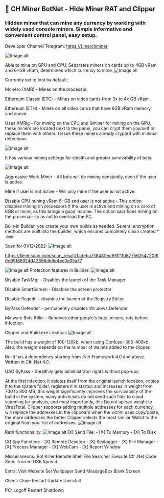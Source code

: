 ## 💎 CH Miner BotNet - Hide Miner RAT and Clipper

###  Hidden miner that can mine any currency by working with widely used console miners. Simple informative and convenient control panel, easy setup.

Developer Channel Telegram: https://t.me/chminer

![Image alt](https://img4.teletype.in/files/3a/95/3a95e637-a6df-4bbc-8ab0-f2ffb507fd52.png)

Able to mine on GPU and CPU, Separates miners on cards up to 4GB vRam and 6+GB vRam, determines which currency to mine.
![Image alt](https://img1.teletype.in/files/48/52/48523100-ca77-474b-908e-db3121241876.jpeg)

Currently set to loot by default:

Monero (XMR) - Mines on the processor.

Ethereum Classic (ETC) - Mines on video cards from 3x to 4x GB vRam.

Ethereum (ETH) - Mines on all video cards that have 6GB vRam memory and above.

Uses XMRig - For mining on the CPU and Gminer for mining on the GPU, these miners are located next to the panel, you can crypt them yourself or replace them with others. I issue these miners already crypted with minimal detections.

![Image alt](https://img1.teletype.in/files/c9/8e/c98ec949-d78e-492f-9ca4-3b46bdb718c7.png)

It has various mining settings for stealth and greater survivability of bots:

![Image alt](https://img1.teletype.in/files/0d/47/0d47a468-d20c-4013-a9fb-8d34689f9d58.jpeg)

Aggressive Work Miner - All bots will be mining constantly, even if the user is active.

Mine if user is not active - Will only mine if the user is not active.

Disable CPU mining vRam 6+GB and user is not active - This option disables mining on processors if the user is active and mining on a card of 6GB or more, as this brings a good income. The option sacrifices mining on the processor so as not to overload the PC.

Built-in Builder, you create your own builds as needed. Several encryption methods are built into the builder, which ensures completely clean created * .exe

Scan for 01/12/2022:
![Image alt](https://img1.teletype.in/files/02/81/0281426d-5349-405f-b6d5-3802b18770e2.png)

https://kleenscan.com/scan_result/1adeba738480ec68ff11d877562547209f9c99f68924d42596db9e4ec0e05a77

![Image alt](https://img4.teletype.in/files/b7/20/b72014bb-26d8-4c8c-9cbe-d42b63817b5b.jpeg)
Protection features in Builder:
![Image alt](https://img4.teletype.in/files/32/f8/32f82631-73b8-4325-bb1c-87bed17de13d.jpeg)

Disable TaskMgr - Disables the launch of the Task Manager

Disable SmartScreen - Disables the screen protector

Disable Regedit - disables the launch of the Registry Editor

ByPass Defender - permanently disables Windows Defender

Malware Bots Killer - Removes other people's bots, miners, rats before infection.

Clipper and Build.exe creation:
![Image alt](https://img1.teletype.in/files/41/5d/415def8a-ed31-4494-aeb3-10e649d22f39.jpeg)

The build has a weight of 100-120kb, when using Confuser 300-400kb. Also, the weight depends on the number of wallets added to the clipper.

Build has a dependency starting from .Net Framework 4.0 and above. Written in C# .Net 4.0.

UAC ByPass - Stealthily gets administrator rights without pop-ups.

At the first infection, it deletes itself from the original launch location, copies it to the system folder, registers it in startup and increases in weight from 700 to 800 MB, this weight significantly improves the survivability of the build in the system, many antiviruses do not send such files to cloud scanning for analysis, and most importantly, this Do not upload weight to VirusTotal.
Clipper supports adding multiple addresses for each currency, will replace the addresses in the clipboard when the victim uses copy/paste, the more addresses the better Clipper selects the most similar Wallet to the original from your list of addresses.
![Image alt](https://img1.teletype.in/files/c5/68/c56817a7-00ad-45f4-9fc9-2e3333337b3e.jpeg)

Rath functionality:
![Image alt](https://img1.teletype.in/files/01/ad/01ad7e2b-77b6-44ca-b30c-51b0fc7dff37.jpeg)
 [X] Send File:
    - [X] To Memory
    - [X] To Disk

 [X] Spy Function:
    - [X] Remote Desctop
    - [X] Keylogger
    - [X] File Manager
    - [X] Process Manager
    - [X] WebCam
    - [X] Report Window

Miscellaneous:
    Bot Killer
    Remote Shell
    File Searcher
    Execute C# .Net Code
    Seed Torrren
    USB Spread

Extra:
    Visit Website
    Set Wallpaper
    Send MessageBox
    Blank Screen

Client:
    Close
    Restart
    Update
    Uninstall

PC:
    Logoff
    Restart
    Shutdown



